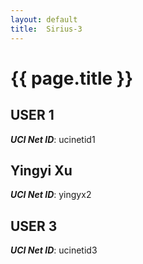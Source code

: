 ```yaml
---
layout: default
title:  Sirius-3
---
```


# {{ page.title }}


## USER 1
***UCI Net ID***: ucinetid1

## Yingyi Xu
***UCI Net ID***: yingyx2

## USER 3
***UCI Net ID***: ucinetid3
